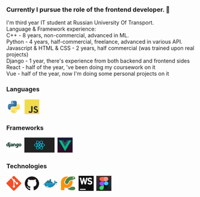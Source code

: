 ### Currently I pursue the role of the frontend developer. 👋

I'm third year IT student at Russian University Of Transport. </br>
Language & Framework experience:</br>
C++ - 8 years, non-commercial, advanced in ML.</br>
Python - 4 years, half-commercial, freelance, advanced in various API.</br>
Javascript & HTML & CSS - 2 years, half commercial (was trained upon real projects)</br>
Django - 1 year, there's experience from both backend and frontend sides</br>
React - half of the year, 've been doing my coursework on it</br>
Vue - half of the year, now I'm doing some personal projects on it</br>

### Languages

<div>
  <img src="img/python.svg" title="Python" width="40" height="40"/>&nbsp;
  <img src="img/javascript.svg" title="Java" width="40" height="40"/>&nbsp;
</div>

### Frameworks

<div>
  <img src="img/django.svg" title="Django" width="40" height="40"/>&nbsp;
  <img src="img/react-framework-logo.jpg" title="React" width="80" height="40"/>&nbsp;
  <img src="img/vue.js.png" title="Vue" width="40" height="40"/>&nbsp;
</div>

### Technologies

<div>
  <img src="img/git.svg" title="Git" width="40" height="40"/>&nbsp;
  <img src="img/github.svg" title="GitHub" width="40" height="40"/>&nbsp;
  <img src="img/docker.svg" title="Docker" width="40" height="40"/>&nbsp;
  <img src="img/pycharm.svg" title="PyCharm" width="40" height="40"/>&nbsp;
  <img src="img/webstorm.png" title="WebStorm" width="40" height="40"/>&nbsp;
  <img src="img/8a045799766163.5efa31210a588.png" title="Figma" width="40" height="40"/>&nbsp;
</div>
